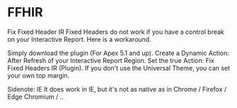 # FFHIR
Fix Fixed Header IR
Fixed Headers do not work if you have a control break on your Interactive Report.
Here is a workaround.

Simply download the plugin (For Apex 5.1 and up).
Create a Dynamic Action: After Refresh of your Interactive Report Region.
Set the true Action: Fix Fixed Headers IR (Plugin).
If you don't use the Universal Theme, you can set your own top margin.

Sidenote: IE
It does work in IE, but it's not as native as in Chrome / Firefox / Edge Chromium / ..
